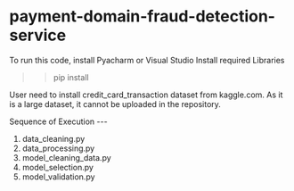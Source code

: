 # payment-domain-fraud-detection-service
To run this code, install Pyacharm or Visual Studio
Install required Libraries
>>pip install <library Name>

User need to install credit_card_transaction dataset from kaggle.com. As it is a large dataset, it cannot be uploaded in the 
repository.

Sequence of Execution ---
1. data_cleaning.py
2. data_processing.py
3. model_cleaning_data.py
4. model_selection.py
5. model_validation.py


